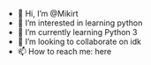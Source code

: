 - 👋 Hi, I’m @Mikirt
- 👀 I’m interested in learning python
- 🌱 I’m currently learning Python 3
- 💞️ I’m looking to collaborate on idk
- 📫 How to reach me: here

<!---
Mikirt/Mikirt is a ✨ special ✨ repository because its `README.md` (this file) appears on your GitHub profile.
You can click the Preview link to take a look at your changes.
--->
